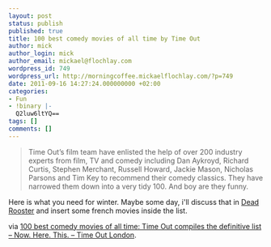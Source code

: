 ```yaml
---
layout: post
status: publish
published: true
title: 100 best comedy movies of all time by Time Out
author: mick
author_login: mick
author_email: mickael@flochlay.com
wordpress_id: 749
wordpress_url: http://morningcoffee.mickaelflochlay.com/?p=749
date: 2011-09-16 14:27:24.000000000 +02:00
categories:
- Fun
- !binary |-
  Q2luw6ltYQ==
tags: []
comments: []
---
```

<blockquote>Time Out’s film team have enlisted the help of over 200 industry experts from film, TV and comedy including Dan Aykroyd, Richard Curtis, Stephen Merchant, Russell Howard, Jackie Mason, Nicholas Parsons and Tim Key to recommend their comedy classics. They have narrowed them down into a very tidy 100. And boy are they funny.</blockquote>
Here is what you need for winter. Maybe some day, i'll discuss that in <a href="http://deadrooster.org">Dead Rooster</a> and insert some french movies inside the list.

via <a href="http://now-here-this.timeout.com/2011/09/14/100-best-comedy-movies/">100 best comedy movies of all time: Time Out compiles the definitive list – Now. Here. This. – Time Out London</a>.
